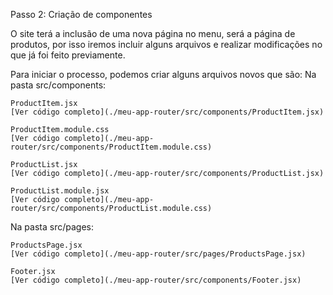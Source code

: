 Passo 2: Criação de componentes

O site terá a inclusão de uma nova página no menu, será a página de produtos, por isso iremos incluir alguns arquivos e realizar modificações no que já foi feito previamente.

Para iniciar o processo, podemos criar alguns arquivos novos que são:
Na pasta src/components:
    
    ProductItem.jsx
    [Ver código completo](./meu-app-router/src/components/ProductItem.jsx)

    ProductItem.module.css
    [Ver código completo](./meu-app-router/src/components/ProductItem.module.css)
    
    ProductList.jsx
    [Ver código completo](./meu-app-router/src/components/ProductList.jsx)
    
    ProductList.module.jsx
    [Ver código completo](./meu-app-router/src/components/ProductList.module.css)

Na pasta src/pages:

    ProductsPage.jsx
    [Ver código completo](./meu-app-router/src/pages/ProductsPage.jsx)

    Footer.jsx
    [Ver código completo](./meu-app-router/src/components/Footer.jsx)    
